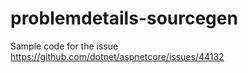 # problemdetails-sourcegen
Sample code for the issue https://github.com/dotnet/aspnetcore/issues/44132
